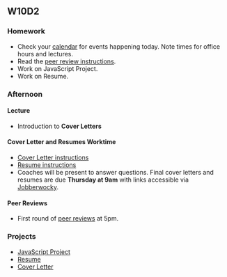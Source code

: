## W10D2
### Homework
* Check your [calendar][calendar] for events happening today. Note times for office hours and lectures.
* Read the [peer review instructions][peer-review-instructions].
* Work on JavaScript Project.
* Work on Resume.

### Afternoon

#### Lecture
* Introduction to **Cover Letters**

#### Cover Letter and Resumes Worktime
* [Cover Letter instructions][cover-letter]
* [Resume instructions][resume]
* Coaches will be present to answer questions. Final cover letters and resumes are due **Thursday at 9am** with links accessible via [Jobberwocky][Jobberwocky].

#### Peer Reviews
* First round of [peer reviews][peer-review-instructions] at 5pm.

### Projects
* [JavaScript Project][js-project]
* [Resume][resume]
* [Cover Letter][cover-letter]

<!-- LINKS -->
<!-- Job Search Projects -->
[js-project]: ../projects/js-project/js-project.md
[resume]: ../application-materials/resume/resume.md
[peer-review-instructions]: ../meta/app-academy/peer-reviews.md
[cover-letter]: ../application-materials/cover-letter/cover-letter.md

<!-- Internal Resources -->
[Jobberwocky]: http://progress.appacademy.io/jobberwocky
[calendar]: https://calendar.google.com/calendar/embed?src=appacademy.io_r61pl5c3vl1vatl28hquvhtf4o%40group.calendar.google.com&ctz=America/Los_Angeles
[job-search-curriculum-drive-folder]:https://drive.google.com/folderview?id=0B3noREts_wUyNnhZMTZPMjJhU2M&usp=sharing
